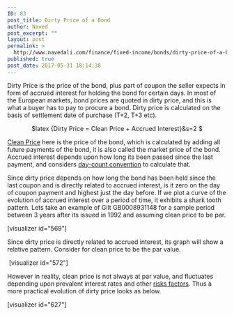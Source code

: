```yaml
---
ID: 83
post_title: Dirty Price of a Bond
author: Naved
post_excerpt: ""
layout: post
permalink: >
  http://www.navedali.com/finance/fixed-income/bonds/dirty-price-of-a-bond
published: true
post_date: 2017-05-31 18:14:38
---
```

Dirty Price is the price of the bond, plus part of coupon the seller expects in form of accrued interest for holding the bond for certain days. In most of the European markets, bond prices are quoted in dirty price, and this is what a buyer has to pay to procure a bond. Dirty price is calculated on the basis of settlement date of purchase (T+2, T+3 etc).
<p align="center">$latex
{Dirty Price = Clean Price + Accrued Interest}&amp;s=2
$</p>
<a href="http://www.navedali.com/finance/fixed-income/bonds/clean-price-of-a-bond">Clean Price</a> here is the price of the bond, which is calculated by adding all future payments of the bond, it is also called the market price of the bond.
Accrued interest depends upon how long its been passed since the last payment, and considers <a href="http://www.navedali.com/finance/fixed-income/bonds/day-count-convention-bonds">day-count convention</a> to calculate that.

Since dirty price depends on how long the bond has been held since the last coupon and is directly related to accrued interest, is it zero on the day of coupon payment and highest just the day before. If we plot a curve of the evolution of accrued interest over a period of time, it exhibits a shark tooth pattern. Lets take an example of Gilt GB0008931148 for a sample period between 3 years after its issued in 1992 and assuming clean price to be par.

[visualizer id="569"]

Since dirty price is directly related to accrued interest, its graph will show a relative pattern. Consider for clean price to be the par value.

<span class="visualizer-chart-shortcode" title="Click to select"> [visualizer id="572"] </span>

However in reality, clean price is not always at par value, and fluctuates depending upon prevalent interest rates and other <a href="http://www.navedali.com/finance/fixed-income/bonds/bond-investment-risks">risks factors</a>. Thus a more practical evolution of dirty price looks as below.

[visualizer id="627"]